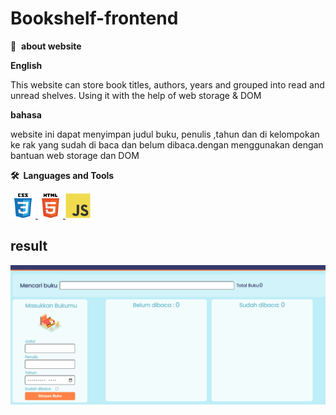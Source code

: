 # Bookshelf-frontend

📕 &nbsp;**about website**

**English**

This website can store book titles, authors, years and grouped into read and unread shelves. Using it with the help of web storage & DOM

**bahasa**

website ini dapat menyimpan judul buku, penulis ,tahun dan di kelompokan ke rak yang sudah di baca dan belum dibaca.dengan menggunakan dengan bantuan web storage dan DOM


<b>🛠️&nbsp;&nbsp;Languages&nbsp;and&nbsp;Tools</b>
<p align="left">
<a href="https://www.w3schools.com/css/" target="_blank"> <img src="https://raw.githubusercontent.com/devicons/devicon/master/icons/css3/css3-original-wordmark.svg" alt="css3" width="40" height="40"/> </a> <a href="https://www.w3.org/html/" target="_blank"> <img src="https://raw.githubusercontent.com/devicons/devicon/master/icons/html5/html5-original-wordmark.svg" alt="html5" width="40" height="40"/> </a><a href="https://developer.mozilla.org/en-US/docs/Web/JavaScript" target="_blank"> <img src="https://raw.githubusercontent.com/devicons/devicon/master/icons/javascript/javascript-original.svg" alt="javascript" width="40" height="40"/> </a>
</p>

## result
![](bookshelf-frontend.png)
